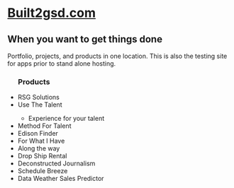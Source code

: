 <html>
<head>

<body>

<h1> <a href="http://www.built2GSD.com">Built2gsd.com</a></h1>

<p></p>
<h2>When you want to get things done</h2>
<p>Portfolio, projects, and products in one location. This is also the testing site for apps prior to stand alone hosting.</p>

<ul>

  <p><h3>Products</h3></p>
  <li>RSG Solutions</li>
  <li>Use The Talent</li><ul><li>Experience for your talent </li></ul>
  <li>Method For Talent</li>
  <li>Edison Finder</li>
  <li>For What I Have</li>
  <li>Along the way</li>
  <li>Drop Ship Rental </li>
  <li>Deconstructed Journalism </li>
  <li>Schedule Breeze</li>
  <li>Data Weather Sales Predictor </li>
  
  </ul>
</body>
</html>
